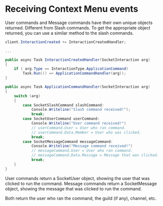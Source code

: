 # Receiving Context Menu events

User commands and Message commands have their own unique objects returned. Different from Slash commands. To get the appropriate object returned, you can use a similar method to the slash commands.

```cs
client.InteractionCreated += InteractionCreatedHandler;

...

public async Task InteractionCreatedHandler(SocketInteraction arg)
{
	if ( arg.Type == InteractionType.ApplicationCommand)
		Task.Run(() => ApplicationCommandHandler(arg));
}

public async Task ApplicationCommandHandler(SocketInteraction arg)
{
	switch (arg)
	{
		case SocketSlashCommand slashCommand:
			Console.Writeline("Slash command received!");
			break;
		case SocketUserCommand userCommand:
			Console.Writeline("User command received!")
			// userCommand.User = User who ran command.
			// userCommand.Data.Member = User who was clicked.
			break;
		case SocketMessageCommand messageCommand:
			Console.Writeline("Message command received!")
			// messageCommand.User = User who ran command.
			// messageCommand.Data.Message = Message that was clicked.
			break;
	}
}
```

User commands return a SocketUser object, showing the user that was clicked to run the command. 
Message commands return a SocketMessage object, showing the message that was clicked to run the command.

Both return the user who ran the command, the guild (if any), channel, etc.
